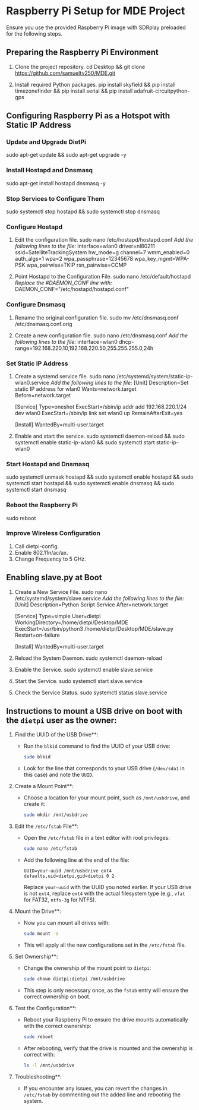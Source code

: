 # Raspberry Pi Setup for MDE Project

Ensure you use the provided Raspberry Pi image with SDRplay preloaded for the following steps.

## Preparing the Raspberry Pi Environment

1. Clone the project repository.
    cd Desktop && git clone https://github.com/samueltv250/MDE.git

2. Install required Python packages.
    pip install skyfield && pip install timezonefinder && pip install serial && pip install adafruit-circuitpython-gps

## Configuring Raspberry Pi as a Hotspot with Static IP Address

### Update and Upgrade DietPi
   sudo apt-get update && sudo apt-get upgrade -y

### Install Hostapd and Dnsmasq
   sudo apt-get install hostapd dnsmasq -y

### Stop Services to Configure Them
   sudo systemctl stop hostapd && sudo systemctl stop dnsmasq

### Configure Hostapd
1. Edit the configuration file.
   sudo nano /etc/hostapd/hostapd.conf
   *Add the following lines to the file:*
   interface=wlan0
   driver=nl80211
   ssid=SatelliteTrackingSystem
   hw_mode=g
   channel=7
   wmm_enabled=0
   auth_algs=1
   wpa=2
   wpa_passphrase=12345678
   wpa_key_mgmt=WPA-PSK
   wpa_pairwise=TKIP
   rsn_pairwise=CCMP

2. Point Hostapd to the Configuration File.
   sudo nano /etc/default/hostapd
   *Replace the #DAEMON_CONF line with:*
   DAEMON_CONF=\"/etc/hostapd/hostapd.conf\"

### Configure Dnsmasq
1. Rename the original configuration file.
   sudo mv /etc/dnsmasq.conf /etc/dnsmasq.conf.orig

2. Create a new configuration file.
   sudo nano /etc/dnsmasq.conf
   *Add the following lines to the file:*
   interface=wlan0
   dhcp-range=192.168.220.10,192.168.220.50,255.255.255.0,24h

### Set Static IP Address
1. Create a systemd service file.
   sudo nano /etc/systemd/system/static-ip-wlan0.service
   *Add the following lines to the file:*
    [Unit]
    Description=Set static IP address for wlan0
    Wants=network.target
    Before=network.target

    [Service]
    Type=oneshot
    ExecStart=/sbin/ip addr add 192.168.220.1/24 dev wlan0
    ExecStart=/sbin/ip link set wlan0 up
    RemainAfterExit=yes

    [Install]
    WantedBy=multi-user.target

2. Enable and start the service.
   sudo systemctl daemon-reload && sudo systemctl enable static-ip-wlan0 && sudo systemctl start static-ip-wlan0

### Start Hostapd and Dnsmasq
   sudo systemctl unmask hostapd && sudo systemctl enable hostapd && sudo systemctl start hostapd && sudo systemctl enable dnsmasq && sudo systemctl start dnsmasq

### Reboot the Raspberry Pi
   sudo reboot

### Improve Wireless Configuration
1. Call dietpi-config.
2. Enable 802.11n/ac/ax.
3. Change Frequency to 5 GHz.

## Enabling slave.py at Boot

1. Create a New Service File.
   sudo nano /etc/systemd/system/slave.service
   *Add the following lines to the file:*
   [Unit]
   Description=Python Script Service
   After=network.target

   [Service]
   Type=simple
   User=dietpi
   WorkingDirectory=/home/dietpi/Desktop/MDE
   ExecStart=/usr/bin/python3 /home/dietpi/Desktop/MDE/slave.py
   Restart=on-failure

   [Install]
   WantedBy=multi-user.target

2. Reload the System Daemon.
   sudo systemctl daemon-reload

3. Enable the Service.
   sudo systemctl enable slave.service

4. Start the Service.
   sudo systemctl start slave.service

5. Check the Service Status.
   sudo systemctl status slave.service


## Instructions to mount a USB drive on boot with the `dietpi` user as the owner:

1. Find the UUID of the USB Drive**:
   - Run the `blkid` command to find the UUID of your USB drive:
     ```sh
     sudo blkid
     ```
   - Look for the line that corresponds to your USB drive (`/dev/sda1` in this case) and note the `UUID`.

2. Create a Mount Point**:
   - Choose a location for your mount point, such as `/mnt/usbdrive`, and create it:
     ```sh
     sudo mkdir /mnt/usbdrive
     ```

3. Edit the `/etc/fstab` File**:
   - Open the `/etc/fstab` file in a text editor with root privileges:
     ```sh
     sudo nano /etc/fstab
     ```
   - Add the following line at the end of the file:
     ```
     UUID=your-uuid /mnt/usbdrive ext4 defaults,uid=dietpi,gid=dietpi 0 2
     ```
     Replace `your-uuid` with the UUID you noted earlier.
     If your USB drive is not `ext4`, replace `ext4` with the actual filesystem type (e.g., `vfat` for FAT32, `ntfs-3g` for NTFS).

4. Mount the Drive**:
   - Now you can mount all drives with:
     ```sh
     sudo mount -a
     ```
   - This will apply all the new configurations set in the `/etc/fstab` file.

5. Set Ownership**:
   - Change the ownership of the mount point to `dietpi`:
     ```sh
     sudo chown dietpi:dietpi /mnt/usbdrive
     ```
   - This step is only necessary once, as the `fstab` entry will ensure the correct ownership on boot.

6. Test the Configuration**:
   - Reboot your Raspberry Pi to ensure the drive mounts automatically with the correct ownership:
     ```sh
     sudo reboot
     ```
   - After rebooting, verify that the drive is mounted and the ownership is correct with:
     ```sh
     ls -l /mnt/usbdrive
     ```

7. Troubleshooting**:
   - If you encounter any issues, you can revert the changes in `/etc/fstab` by commenting out the added line and rebooting the system.